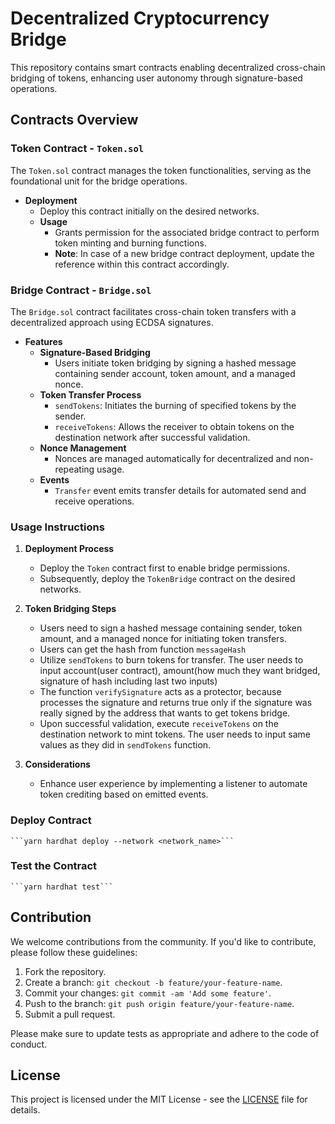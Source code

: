 # Decentralized Cryptocurrency Bridge

This repository contains smart contracts enabling decentralized cross-chain bridging of tokens, enhancing user autonomy through signature-based operations.

## Contracts Overview

### Token Contract - `Token.sol`

The `Token.sol` contract manages the token functionalities, serving as the foundational unit for the bridge operations.

- **Deployment**
  - Deploy this contract initially on the desired networks.
  - **Usage**
    - Grants permission for the associated bridge contract to perform token minting and burning functions.
    - **Note**: In case of a new bridge contract deployment, update the reference within this contract accordingly.

### Bridge Contract - `Bridge.sol`

The `Bridge.sol` contract facilitates cross-chain token transfers with a decentralized approach using ECDSA signatures.

- **Features**
  - **Signature-Based Bridging**
    - Users initiate token bridging by signing a hashed message containing sender account, token amount, and a managed nonce.
  - **Token Transfer Process**
    - `sendTokens`: Initiates the burning of specified tokens by the sender.
    - `receiveTokens`: Allows the receiver to obtain tokens on the destination network after successful validation.
  - **Nonce Management**
    - Nonces are managed automatically for decentralized and non-repeating usage.
  - **Events**
    - `Transfer` event emits transfer details for automated send and receive operations.

### Usage Instructions

1. **Deployment Process**
    - Deploy the `Token` contract first to enable bridge permissions.
    - Subsequently, deploy the `TokenBridge` contract on the desired networks.

2. **Token Bridging Steps**
    - Users need to sign a hashed message containing sender, token amount, and a managed nonce for initiating token transfers.
    - Users can get the hash from function `messageHash`
    - Utilize `sendTokens` to burn tokens for transfer. The user needs to input account(user contract), amount(how much they want bridged, signature of hash including last two inputs)
    - The function `verifySignature` acts as a protector, because processes the signature and returns true only if the signature was really signed by the address that wants to get tokens bridge.
    - Upon successful validation, execute `receiveTokens` on the destination network to mint tokens. The user needs to input same values as they did in `sendTokens` function.

3. **Considerations**
    - Enhance user experience by implementing a listener to automate token crediting based on emitted events.
    
### Deploy Contract
    ```yarn hardhat deploy --network <network_name>```

### Test the Contract
    ```yarn hardhat test```

## Contribution

We welcome contributions from the community. If you'd like to contribute, please follow these guidelines:

1. Fork the repository.
2. Create a branch: `git checkout -b feature/your-feature-name`.
3. Commit your changes: `git commit -am 'Add some feature'`.
4. Push to the branch: `git push origin feature/your-feature-name`.
5. Submit a pull request.

Please make sure to update tests as appropriate and adhere to the code of conduct.

## License

This project is licensed under the MIT License - see the [LICENSE](LICENSE) file for details.



